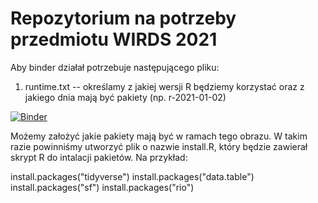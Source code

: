 # Repozytorium na potrzeby przedmiotu WIRDS 2021

Aby binder działał potrzebuje następującego pliku:
1. runtime.txt -- określamy z jakiej wersji R będziemy korzystać oraz z jakiego dnia mają być pakiety (np. r-2021-01-02)


[![Binder](https://mybinder.org/badge_logo.svg)](https://mybinder.org/v2/gh/agnieszkaszmytka/wirds-20210binder-przyklad/main?urlpath=rstudio)

Możemy założyć jakie pakiety mają być w ramach tego obrazu. W takim razie powinniśmy utworzyć plik o nazwie install.R, który będzie zawierał skrypt R do intalacji pakietów. Na przykład:

install.packages("tidyverse")
install.packages("data.table")
install.packages("sf")
install.packages("rio")
